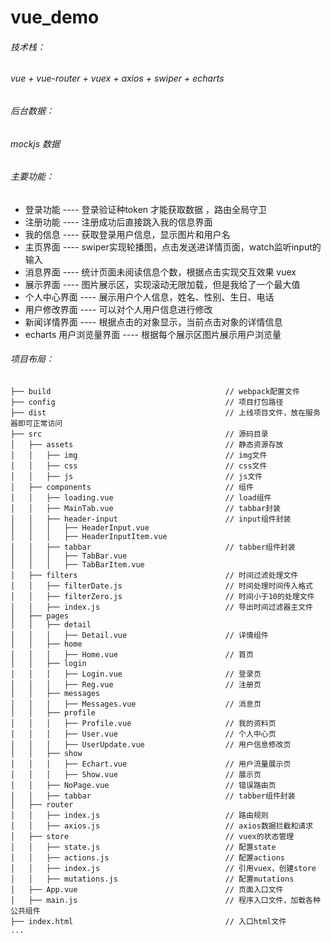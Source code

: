 # vue_demo

###### 技术栈：

###### 			vue  + vue-router  +  vuex + axios + swiper + echarts

###### 后台数据：

###### 			mockjs 数据  

###### 主要功能：

+ 登录功能    																		---- 登录验证种token 才能获取数据 ，路由全局守卫 
+ 注册功能                                                                            ----  注册成功后直接跳入我的信息界面
+ 我的信息                                                                            ----  获取登录用户信息，显示图片和用户名
+ 主页界面                                                                            ----  swiper实现轮播图，点击发送进详情页面，watch监听input的输入
+ 消息界面                                                                            ----  统计页面未阅读信息个数，根据点击实现交互效果 vuex
+ 展示界面                                                                            ----  图片展示区，实现滚动无限加载，但是我给了一个最大值 
+ 个人中心界面                                                                    ----  展示用户个人信息，姓名、性别、生日、电话
+ 用户修改界面                                                                    ----  可以对个人用户信息进行修改
+ 新闻详情界面                                                                    ----  根据点击的对象显示，当前点击对象的详情信息 
+ echarts 用户浏览量界面                                                  ----  根据每个展示区图片展示用户浏览量



###### 项目布局：

```
├── build                                       // webpack配置文件
├── config                                      // 项目打包路径
├── dist                                        // 上线项目文件，放在服务器即可正常访问
├── src                                         // 源码目录
│   ├── assets                                  // 静态资源存放
│   │   ├── img                                 // img文件
│   │   ├── css                                 // css文件
│   │   ├── js                                  // js文件
│   ├── components                              // 组件
│   │   ├── loading.vue                         // load组件
│   │   ├── MainTab.vue                         // tabbar封装
│   │   ├── header-input                        // input组件封装
│   │   │   ├── HeaderInput.vue                 
│   │   │   ├── HeaderInputItem.vue            
│   │   ├── tabbar                              // tabber组件封装
│   │   │   ├── TabBar.vue                 
│   │   │   ├── TabBarItem.vue 
│   ├── filters                                 // 时间过滤处理文件
│   │   ├── filterDate.js                       // 时间处理时间传入格式
│   │   ├── filterZero.js                       // 时间小于10的处理文件
│   │   ├── index.js                            // 导出时间过滤器主文件
│   ├── pages                            		
│   │   ├── detail                              
│   │   │   ├── Detail.vue                      // 详情组件
│   │   ├── home                             
│   │   │   ├── Home.vue                        // 首页
│   │   ├── login                       		
│   │   │   ├── Login.vue                       // 登录页
│   │   │   ├── Reg.vue                         // 注册页   
│   │   ├── messages                        
│   │   │   ├── Messages.vue                    // 消息页   
│   │   ├── profile                        
│   │   │   ├── Profile.vue                     // 我的资料页
│   │   │   ├── User.vue					    // 个人中心页
│   │   │   ├── UserUpdate.vue                  // 用户信息修改页
│   │   ├── show         
│   │   │   ├── Echart.vue						// 用户流量展示页                 
│   │   │   ├── Show.vue      					// 展示页
│   │   ├── NoPage.vue                        	// 错误路由页
│   │   ├── tabbar                              // tabber组件封装
│   ├── router
│   │   ├── index.js							// 路由规则
│   │   ├── axios.js							// axios数据拦截和请求
│   ├── store                                   // vuex的状态管理
│   │   ├── state.js                           	// 配置state
│   │   ├── actions.js                          // 配置actions
│   │   ├── index.js                            // 引用vuex，创建store
│   │  	├── mutations.js                        // 配置mutations
│   ├── App.vue                                 // 页面入口文件
│   ├── main.js                                 // 程序入口文件，加载各种公共组件
├── index.html                                  // 入口html文件
...
```




